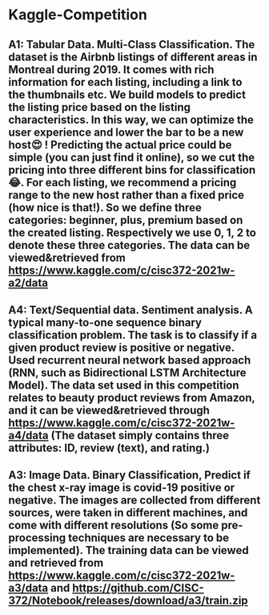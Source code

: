 # Kaggle-Competition
## A1: Tabular Data. Multi-Class Classification. The dataset is the Airbnb listings of different areas in Montreal during 2019. It comes with rich information for each listing, including a link to the thumbnails etc. We build models to predict the listing price based on the listing characteristics. In this way, we can optimize the user experience and lower the bar to be a new host😍 ! Predicting the actual price could be simple (you can just find it online), so we cut the pricing into three different bins for classification 😂. For each listing, we recommend a pricing range to the new host rather than a fixed price (how nice is that!). So we define three categories: beginner, plus, premium based on the created listing. Respectively we use 0, 1, 2 to denote these three categories. The data can be viewed&retrieved from https://www.kaggle.com/c/cisc372-2021w-a2/data

## A4: Text/Sequential data. Sentiment analysis. A typical many-to-one sequence binary classification problem. The task is to classify if a given product review is positive or negative. Used recurrent neural network based approach (RNN, such as Bidirectional LSTM Architecture Model). The data set used in this competition relates to beauty product reviews from Amazon, and it can be viewed&retrieved through https://www.kaggle.com/c/cisc372-2021w-a4/data (The dataset simply contains three attributes: ID, review (text), and rating.) 

## A3: Image Data. Binary Classification, Predict if the chest x-ray image is covid-19 positive or negative. The images are collected from different sources, were taken in different machines, and come with different resolutions (So some pre-processing techniques are necessary to be implemented). The training data can be viewed and retrieved from https://www.kaggle.com/c/cisc372-2021w-a3/data and https://github.com/CISC-372/Notebook/releases/download/a3/train.zip  

